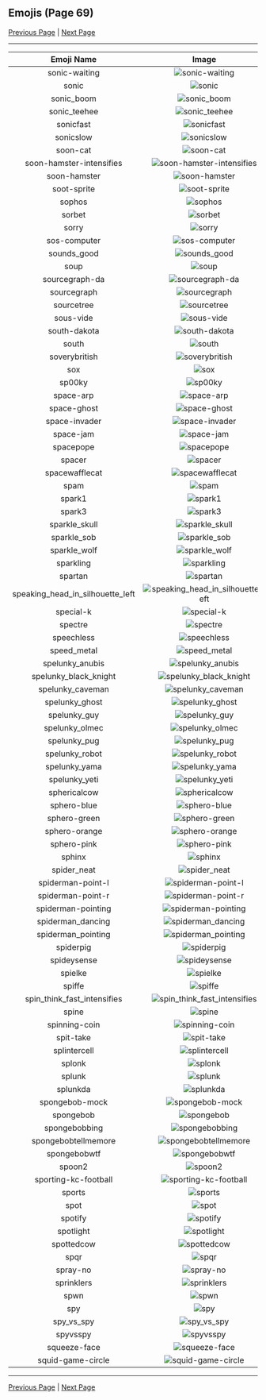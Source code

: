 
  ## Emojis (Page 69)

  [Previous Page](/docs/hashicorp/page-s-0068.md)
   | [Next Page](/docs/hashicorp/page-s-0070.md)

  <hr />

  |Emoji Name|Image|
  | :-: | :-: |
  |sonic-waiting| ![sonic-waiting](/emojis/hashicorp/sonic-waiting.gif)|
  |sonic| ![sonic](/emojis/hashicorp/sonic.gif)|
  |sonic_boom| ![sonic_boom](/emojis/hashicorp/sonic_boom.gif)|
  |sonic_teehee| ![sonic_teehee](/emojis/hashicorp/sonic_teehee.gif)|
  |sonicfast| ![sonicfast](/emojis/hashicorp/sonicfast.gif)|
  |sonicslow| ![sonicslow](/emojis/hashicorp/sonicslow.gif)|
  |soon-cat| ![soon-cat](/emojis/hashicorp/soon-cat.jpg)|
  |soon-hamster-intensifies| ![soon-hamster-intensifies](/emojis/hashicorp/soon-hamster-intensifies.gif)|
  |soon-hamster| ![soon-hamster](/emojis/hashicorp/soon-hamster.png)|
  |soot-sprite| ![soot-sprite](/emojis/hashicorp/soot-sprite.jpg)|
  |sophos| ![sophos](/emojis/hashicorp/sophos.png)|
  |sorbet| ![sorbet](/emojis/hashicorp/sorbet.jpg)|
  |sorry| ![sorry](/emojis/hashicorp/sorry.jpg)|
  |sos-computer| ![sos-computer](/emojis/hashicorp/sos-computer.png)|
  |sounds_good| ![sounds_good](/emojis/hashicorp/sounds_good.jpg)|
  |soup| ![soup](/emojis/hashicorp/soup.png)|
  |sourcegraph-da| ![sourcegraph-da](/emojis/hashicorp/sourcegraph-da.png)|
  |sourcegraph| ![sourcegraph](/emojis/hashicorp/sourcegraph.png)|
  |sourcetree| ![sourcetree](/emojis/hashicorp/sourcetree.png)|
  |sous-vide| ![sous-vide](/emojis/hashicorp/sous-vide.png)|
  |south-dakota| ![south-dakota](/emojis/hashicorp/south-dakota.png)|
  |south| ![south](/emojis/hashicorp/south.png)|
  |soverybritish| ![soverybritish](/emojis/hashicorp/soverybritish.png)|
  |sox| ![sox](/emojis/hashicorp/sox.png)|
  |sp00ky| ![sp00ky](/emojis/hashicorp/sp00ky.gif)|
  |space-arp| ![space-arp](/emojis/hashicorp/space-arp.jpg)|
  |space-ghost| ![space-ghost](/emojis/hashicorp/space-ghost.png)|
  |space-invader| ![space-invader](/emojis/hashicorp/space-invader.png)|
  |space-jam| ![space-jam](/emojis/hashicorp/space-jam.png)|
  |spacepope| ![spacepope](/emojis/hashicorp/spacepope.jpg)|
  |spacer| ![spacer](/emojis/hashicorp/spacer.png)|
  |spacewafflecat| ![spacewafflecat](/emojis/hashicorp/spacewafflecat.png)|
  |spam| ![spam](/emojis/hashicorp/spam.jpg)|
  |spark1| ![spark1](/emojis/hashicorp/spark1.png)|
  |spark3| ![spark3](/emojis/hashicorp/spark3.png)|
  |sparkle_skull| ![sparkle_skull](/emojis/hashicorp/sparkle_skull.png)|
  |sparkle_sob| ![sparkle_sob](/emojis/hashicorp/sparkle_sob.png)|
  |sparkle_wolf| ![sparkle_wolf](/emojis/hashicorp/sparkle_wolf.png)|
  |sparkling| ![sparkling](/emojis/hashicorp/sparkling.gif)|
  |spartan| ![spartan](/emojis/hashicorp/spartan.png)|
  |speaking_head_in_silhouette_left| ![speaking_head_in_silhouette_left](/emojis/hashicorp/speaking_head_in_silhouette_left.png)|
  |special-k| ![special-k](/emojis/hashicorp/special-k.jpg)|
  |spectre| ![spectre](/emojis/hashicorp/spectre.png)|
  |speechless| ![speechless](/emojis/hashicorp/speechless.gif)|
  |speed_metal| ![speed_metal](/emojis/hashicorp/speed_metal.gif)|
  |spelunky_anubis| ![spelunky_anubis](/emojis/hashicorp/spelunky_anubis.png)|
  |spelunky_black_knight| ![spelunky_black_knight](/emojis/hashicorp/spelunky_black_knight.png)|
  |spelunky_caveman| ![spelunky_caveman](/emojis/hashicorp/spelunky_caveman.png)|
  |spelunky_ghost| ![spelunky_ghost](/emojis/hashicorp/spelunky_ghost.png)|
  |spelunky_guy| ![spelunky_guy](/emojis/hashicorp/spelunky_guy.png)|
  |spelunky_olmec| ![spelunky_olmec](/emojis/hashicorp/spelunky_olmec.png)|
  |spelunky_pug| ![spelunky_pug](/emojis/hashicorp/spelunky_pug.png)|
  |spelunky_robot| ![spelunky_robot](/emojis/hashicorp/spelunky_robot.png)|
  |spelunky_yama| ![spelunky_yama](/emojis/hashicorp/spelunky_yama.png)|
  |spelunky_yeti| ![spelunky_yeti](/emojis/hashicorp/spelunky_yeti.png)|
  |sphericalcow| ![sphericalcow](/emojis/hashicorp/sphericalcow.png)|
  |sphero-blue| ![sphero-blue](/emojis/hashicorp/sphero-blue.png)|
  |sphero-green| ![sphero-green](/emojis/hashicorp/sphero-green.png)|
  |sphero-orange| ![sphero-orange](/emojis/hashicorp/sphero-orange.png)|
  |sphero-pink| ![sphero-pink](/emojis/hashicorp/sphero-pink.png)|
  |sphinx| ![sphinx](/emojis/hashicorp/sphinx.png)|
  |spider_neat| ![spider_neat](/emojis/hashicorp/spider_neat.gif)|
  |spiderman-point-l| ![spiderman-point-l](/emojis/hashicorp/spiderman-point-l.png)|
  |spiderman-point-r| ![spiderman-point-r](/emojis/hashicorp/spiderman-point-r.png)|
  |spiderman-pointing| ![spiderman-pointing](/emojis/hashicorp/spiderman-pointing.png)|
  |spiderman_dancing| ![spiderman_dancing](/emojis/hashicorp/spiderman_dancing.gif)|
  |spiderman_pointing| ![spiderman_pointing](/emojis/hashicorp/spiderman_pointing.png)|
  |spiderpig| ![spiderpig](/emojis/hashicorp/spiderpig.gif)|
  |spideysense| ![spideysense](/emojis/hashicorp/spideysense.png)|
  |spielke| ![spielke](/emojis/hashicorp/spielke.png)|
  |spiffe| ![spiffe](/emojis/hashicorp/spiffe.png)|
  |spin_think_fast_intensifies| ![spin_think_fast_intensifies](/emojis/hashicorp/spin_think_fast_intensifies.gif)|
  |spine| ![spine](/emojis/hashicorp/spine.png)|
  |spinning-coin| ![spinning-coin](/emojis/hashicorp/spinning-coin.gif)|
  |spit-take| ![spit-take](/emojis/hashicorp/spit-take.gif)|
  |splintercell| ![splintercell](/emojis/hashicorp/splintercell.png)|
  |splonk| ![splonk](/emojis/hashicorp/splonk.png)|
  |splunk| ![splunk](/emojis/hashicorp/splunk.png)|
  |splunkda| ![splunkda](/emojis/hashicorp/splunkda.png)|
  |spongebob-mock| ![spongebob-mock](/emojis/hashicorp/spongebob-mock.png)|
  |spongebob| ![spongebob](/emojis/hashicorp/spongebob.png)|
  |spongebobbing| ![spongebobbing](/emojis/hashicorp/spongebobbing.gif)|
  |spongebobtellmemore| ![spongebobtellmemore](/emojis/hashicorp/spongebobtellmemore.jpg)|
  |spongebobwtf| ![spongebobwtf](/emojis/hashicorp/spongebobwtf.jpg)|
  |spoon2| ![spoon2](/emojis/hashicorp/spoon2.jpg)|
  |sporting-kc-football| ![sporting-kc-football](/emojis/hashicorp/sporting-kc-football.png)|
  |sports| ![sports](/emojis/hashicorp/sports.png)|
  |spot| ![spot](/emojis/hashicorp/spot.gif)|
  |spotify| ![spotify](/emojis/hashicorp/spotify.png)|
  |spotlight| ![spotlight](/emojis/hashicorp/spotlight.png)|
  |spottedcow| ![spottedcow](/emojis/hashicorp/spottedcow.jpg)|
  |spqr| ![spqr](/emojis/hashicorp/spqr.png)|
  |spray-no| ![spray-no](/emojis/hashicorp/spray-no.gif)|
  |sprinklers| ![sprinklers](/emojis/hashicorp/sprinklers.gif)|
  |spwn| ![spwn](/emojis/hashicorp/spwn.png)|
  |spy| ![spy](/emojis/hashicorp/spy.png)|
  |spy_vs_spy| ![spy_vs_spy](/emojis/hashicorp/spy_vs_spy.png)|
  |spyvsspy| ![spyvsspy](/emojis/hashicorp/spyvsspy.png)|
  |squeeze-face| ![squeeze-face](/emojis/hashicorp/squeeze-face.png)|
  |squid-game-circle| ![squid-game-circle](/emojis/hashicorp/squid-game-circle.png)|

  <hr/>
  
  [Previous Page](/docs/hashicorp/page-s-0068.md)
   | [Next Page](/docs/hashicorp/page-s-0070.md)